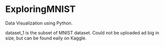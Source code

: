 # ExploringMNIST

Data Visualization using Python. 

dataset_1 is the subset of MNIST dataset. Could not be uploaded ad big in size, but can be found eaily on Kaggle. 
